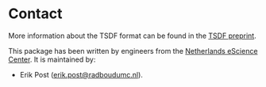# Contact

More information about the TSDF format can be found in the [TSDF preprint](https://arxiv.org/abs/2211.11294).

This package has been written by engineers from the [Netherlands eScience Center](https://esciencecenter.nl).
It is maintained by:

- Erik Post ([erik.post@radboudumc.nl](mailto:erik.post@radboudumc.nl)).
